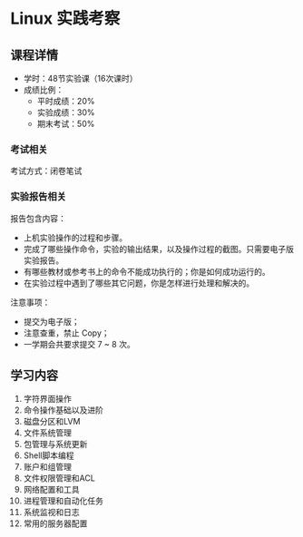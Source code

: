 # Linux 实践考察

## 课程详情

- 学时：48节实验课（16次课时）
- 成绩比例：
  - 平时成绩：20%
  - 实验成绩：30%
  - 期末考试：50%

### 考试相关

考试方式：闭卷笔试

### 实验报告相关

报告包含内容：

- 上机实验操作的过程和步骤。
- 完成了哪些操作命令，实验的输出结果，以及操作过程的截图。只需要电子版实验报告。
- 有哪些教材或参考书上的命令不能成功执行的；你是如何成功运行的。
- 在实验过程中遇到了哪些其它问题，你是怎样进行处理和解决的。

注意事项：

- 提交为电子版；
- 注意查重，禁止 Copy；
- 一学期会共要求提交 7 ~ 8 次。

## 学习内容

1. 字符界面操作
2. 命令操作基础以及进阶
3. 磁盘分区和LVM
4. 文件系统管理
5. 包管理与系统更新
6. Shell脚本编程
7. 账户和组管理
8. 文件权限管理和ACL
9. 网络配置和工具
10. 进程管理和自动化任务
11. 系统监视和日志
12. 常用的服务器配置